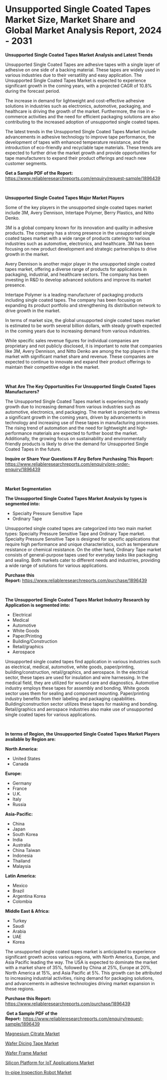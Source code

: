 <p><h1>Unsupported Single Coated Tapes Market Size, Market Share and Global Market Analysis Report, 2024 - 2031</h1></p><p><strong>Unsupported Single Coated Tapes Market Analysis and Latest Trends</strong></p>
<p><p>Unsupported Single Coated Tapes are adhesive tapes with a single layer of adhesive on one side of a backing material. These tapes are widely used in various industries due to their versatility and easy application. The Unsupported Single Coated Tapes Market is expected to experience significant growth in the coming years, with a projected CAGR of 10.8% during the forecast period.</p><p>The increase in demand for lightweight and cost-effective adhesive solutions in industries such as electronics, automotive, packaging, and healthcare is driving the growth of the market. Furthermore, the rise in e-commerce activities and the need for efficient packaging solutions are also contributing to the increased adoption of unsupported single coated tapes.</p><p>The latest trends in the Unsupported Single Coated Tapes Market include advancements in adhesive technology to improve tape performance, the development of tapes with enhanced temperature resistance, and the introduction of eco-friendly and recyclable tape materials. These trends are expected to further drive the market growth and provide opportunities for tape manufacturers to expand their product offerings and reach new customer segments.</p></p>
<p><strong>Get a Sample PDF of the Report:&nbsp;</strong> <a href="https://www.reliableresearchreports.com/enquiry/request-sample/1896439">https://www.reliableresearchreports.com/enquiry/request-sample/1896439</a></p>
<p>&nbsp;</p>
<p><strong>Unsupported Single Coated Tapes Major Market Players</strong></p>
<p><p>Some of the key players in the unsupported single coated tapes market include 3M, Avery Dennison, Intertape Polymer, Berry Plastics, and Nitto Denko. </p><p>3M is a global company known for its innovation and quality in adhesive products. The company has a strong presence in the unsupported single coated tapes market with a wide range of products catering to various industries such as automotive, electronics, and healthcare. 3M has been focusing on new product development and strategic partnerships to drive growth in the market.</p><p>Avery Dennison is another major player in the unsupported single coated tapes market, offering a diverse range of products for applications in packaging, industrial, and healthcare sectors. The company has been investing in R&D to develop advanced solutions and improve its market presence.</p><p>Intertape Polymer is a leading manufacturer of packaging products including single coated tapes. The company has been focusing on expanding its product portfolio and strengthening its distribution network to drive growth in the market.</p><p>In terms of market size, the global unsupported single coated tapes market is estimated to be worth several billion dollars, with steady growth expected in the coming years due to increasing demand from various industries.</p><p>While specific sales revenue figures for individual companies are proprietary and not publicly disclosed, it is important to note that companies like 3M, Avery Dennison, and Nitto Denko are among the top players in the market with significant market share and revenue. These companies are expected to continue to innovate and expand their product offerings to maintain their competitive edge in the market.</p></p>
<p>&nbsp;</p>
<p><strong>What Are The Key Opportunities For Unsupported Single Coated Tapes Manufacturers?</strong></p>
<p><p>The Unsupported Single Coated Tapes market is experiencing steady growth due to increasing demand from various industries such as automotive, electronics, and packaging. The market is projected to witness a significant growth in the coming years, driven by advancements in technology and increasing use of these tapes in manufacturing processes. The rising trend of automation and the need for lightweight and high-performance materials are expected to further boost the market. Additionally, the growing focus on sustainability and environmentally friendly products is likely to drive the demand for Unsupported Single Coated Tapes in the future.</p></p>
<p><strong>Inquire or Share Your Questions If Any Before Purchasing This Report:</strong> <a href="https://www.reliableresearchreports.com/enquiry/pre-order-enquiry/1896439">https://www.reliableresearchreports.com/enquiry/pre-order-enquiry/1896439</a></p>
<p>&nbsp;</p>
<p><strong>Market Segmentation</strong></p>
<p><strong>The Unsupported Single Coated Tapes Market Analysis by types is segmented into:</strong></p>
<p><ul><li>Specialty Pressure Sensitive Tape</li><li>Ordinary Tape</li></ul></p>
<p><p>Unsupported single coated tapes are categorized into two main market types: Specialty Pressure Sensitive Tape and Ordinary Tape market. Specialty Pressure Sensitive Tape is designed for specific applications that require high performance and unique characteristics, such as temperature resistance or chemical resistance. On the other hand, Ordinary Tape market consists of general-purpose tapes used for everyday tasks like packaging and sealing. Both markets cater to different needs and industries, providing a wide range of solutions for various applications.</p></p>
<p><strong>Purchase this Report:&nbsp;</strong><a href="https://www.reliableresearchreports.com/purchase/1896439">https://www.reliableresearchreports.com/purchase/1896439</a></p>
<p>&nbsp;</p>
<p><strong>The Unsupported Single Coated Tapes Market Industry Research by Application is segmented into:</strong></p>
<p><ul><li>Electrical</li><li>Medical</li><li>Automotive</li><li>White Goods</li><li>Paper/Printing</li><li>Building/Construction</li><li>Retail/graphics</li><li>Aerospace</li></ul></p>
<p><p>Unsupported single coated tapes find application in various industries such as electrical, medical, automotive, white goods, paper/printing, building/construction, retail/graphics, and aerospace. In the electrical sector, these tapes are used for insulation and wire harnessing. In the medical field, they are utilized for wound care and diagnostics. Automotive industry employs these tapes for assembly and bonding. White goods sector uses them for sealing and component mounting. Paper/printing industry benefits from their labeling and packaging capabilities. Building/construction sector utilizes these tapes for masking and bonding. Retail/graphics and aerospace industries also make use of unsupported single coated tapes for various applications.</p></p>
<p>&nbsp;</p>
<p><strong>In terms of Region, the Unsupported Single Coated Tapes Market Players available by Region are:</strong></p>
<p>
    <p> <strong> North America: </strong>
        <ul>
            <li>United States</li>
            <li>Canada</li>
        </ul>
        </p> 
    <p> <strong> Europe: </strong>
        <ul>
            <li>Germany</li>
            <li>France</li>
            <li>U.K.</li>
            <li>Italy</li>
            <li>Russia</li>
        </ul>
        </p> 
    <p> <strong> Asia-Pacific: </strong>
        <ul>
            <li>China</li>
            <li>Japan</li>
            <li>South Korea</li>
            <li>India</li>
            <li>Australia</li>
            <li>China Taiwan</li>
            <li>Indonesia</li>
            <li>Thailand</li>
            <li>Malaysia</li>
        </ul>
        </p> 
    <p> <strong> Latin America: </strong>
        <ul>
            <li>Mexico</li>
            <li>Brazil</li>
            <li>Argentina Korea</li>
            <li>Colombia</li>
        </ul>
        </p> 
    <p> <strong> Middle East & Africa: </strong>
        <ul>
            <li>Turkey</li>
            <li>Saudi</li>
            <li>Arabia</li>
            <li>UAE</li>
            <li>Korea</li>
        </ul>
    </p>
    </p>
<p><p>The unsupported single coated tapes market is anticipated to experience significant growth across various regions, with North America, Europe, and Asia Pacific leading the way. The USA is expected to dominate the market with a market share of 35%, followed by China at 25%, Europe at 20%, North America at 15%, and Asia Pacific at 5%. This growth can be attributed to increasing industrial activities, rising demand for packaging solutions, and advancements in adhesive technologies driving market expansion in these regions.</p></p>
<p><strong>Purchase this Report: </strong><a href="https://www.reliableresearchreports.com/purchase/1896439">https://www.reliableresearchreports.com/purchase/1896439</a></p>
<p>&nbsp;<strong>Get a Sample PDF of the Report:&nbsp;&nbsp;</strong><a href="https://www.reliableresearchreports.com/enquiry/request-sample/1896439">https://www.reliableresearchreports.com/enquiry/request-sample/1896439</a></p>
<p><strong></strong></p>
<p><p><a href="https://picayune-night-cbd.notion.site/Magnesium-Citrate-Market-Size-Growing-and-Forecasted-for-period-from-2024-2031-and-provides-comple-92d0b030f2634c8994be57e95c6667ca">Magnesium Citrate Market</a></p><p><a href="https://view.publitas.com/reportprime-1/wafer-dicing-tape-market-size-growth-and-forecast-from-2024-2031/">Wafer Dicing Tape Market</a></p><p><a href="https://view.publitas.com/reportprime-1/wafer-frame-market-insights-market-players-and-forecast-till-2031/">Wafer Frame Market</a></p><p><a href="https://github.com/dimitrishawkinswaynenp91rgz/Market-Research-Report-List-1/blob/main/silicon-platform-for-iot-applications-market.md">Silicon Platform for IoT Applications Market</a></p><p><a href="https://butternut-bug-553.notion.site/Global-In-pipe-Inspection-Robot-Market-by-Types-Applications-and-Major-Players-with-Regional-Grow-14263eb6674e4b1db94c2fc446f58256">In-pipe Inspection Robot Market</a></p></p>